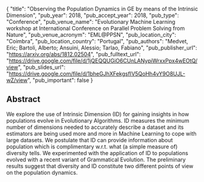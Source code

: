 {
  "title": "Observing the Population Dynamics in GE by means of the Intrinsic Dimension",
  "pub_year": 2018,
  "pub_accept_year": 2018,
  "pub_type": "Conference",
  "pub_venue_name": "Evolutionary Machine Learning workshop at International Conference on Parallel Problem Solving from Nature",
  "pub_venue_acronym": "EML@PPSN",
  "pub_location_city": "Coimbra",
  "pub_location_country": "Portugal",
  "pub_authors": "Medvet, Eric; Bartoli, Alberto; Ansuini, Alessio; Tarlao, Fabiano",
  "pub_publisher_url": "https://arxiv.org/abs/1812.02504",
  "pub_fulltext_url": "https://drive.google.com/file/d/1jQEQQUGiO6CUnLANypiWrxxPpx4wEOtQ/view",
  "pub_slides_url": "https://drive.google.com/file/d/1bheGJhXFekgsfIV5QoHh4vY9O8UJL-wZ/view",
  "pub_important": false
}

## Abstract
We explore the use of Intrinsic Dimension (ID) for gaining insights in how populations evolve in Evolutionary Algorithms. ID measures the minimum number of dimensions needed to accurately describe a dataset and its estimators are being used more and more in Machine Learning to cope with large datasets. We postulate that ID can provide information about population which is complimentary w.r.t. what (a simple measure of) diversity tells. We experimented with the application of ID to populations evolved with a recent variant of Grammatical Evolution. The preliminary results suggest that diversity and ID constitute two different points of view on the population dynamics.
